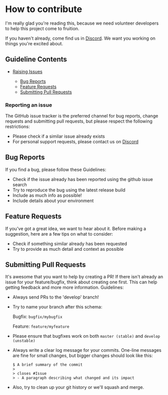 # How to contribute

I'm really glad you're reading this, because we need volunteer developers to help this project come to fruition.

If you haven't already, come find us in [Discord](https://mqp.io/discord). We want you working on things you're excited about.

## Guideline Contents

- [Raising Issues](#reporting-an-issue)

  - [Bug Reports](#bug-reports)
  - [Feature Requests](#features)
  - [Submitting Pull Requests](#submitting-pull-requests)

### Reporting an issue

The GitHub issue tracker is the preferred channel for bug reports, change requests and submitting pull requests, but please respect the following restrictions:

- Please check if a similar issue already exists
- For personal support requests, please contact us on [Discord](https://mqp.io/discord)

## Bug Reports

If you find a bug, please follow these Guidelines:

- Check if the issue already has been reported using the github issue search
- Try to reproduce the bug using the latest release build
- Include as much info as possible!
- Include details about your environment

## Feature Requests

If you've got a great idea, we want to hear about it. Before making a suggestion, here are a few tips on what to consider:

- Check if something similar already has been requested
- Try to provide as much detail and context as possible

## Submitting Pull Requests

It's awesome that you want to help by creating a PR! If there isn't already an issue for your feature/bugfix, think about creating one first. This can help getting feedback and more more information. Guidelines:

- Always send PRs to the 'develop' branch!
- Try to name your branch after this schema:

  Bugfix: `bugfix/mybugfix`

  Feature: `feature/myfeature`

- Please ensure that bugfixes work on both `master (stable)` and `develop (unstable)`

- Always write a clear log message for your commits. One-line messages are fine for small changes, but bigger changes should look like this:

  ```
  $ A brief summary of the commit
  > 
  > closes #Issue
  > - A paragraph describing what changed and its impact
  ```

- Also, try to clean up your git history or we'll squash and merge.
